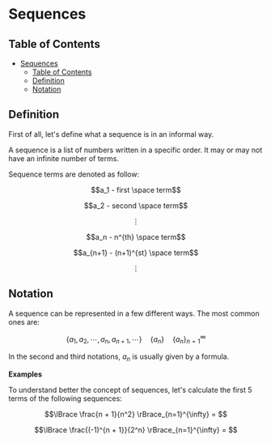 # Sequences

## Table of Contents

- [Sequences](#sequences)
  - [Table of Contents](#table-of-contents)
  - [Definition](#definition)
  - [Notation](#notation)

## Definition

First of all, let's define what a sequence is in an informal way.

A sequence is a list of numbers written in a specific order. It may or may not have an infinite number of terms.

Sequence terms are denoted as follow:

$$a_1 - first \space term$$

$$a_2 - second \space term$$

$$\vdots$$

$$a_n - n^{th} \space term$$

$$a_{n+1} - (n+1)^{st} \space term$$

$$\vdots$$

## Notation

A sequence can be represented in a few different ways. The most common ones are:

$$\lbrace a_1, a_2, \cdots, a_n, a_{n+1}, \cdots \rbrace \quad \lbrace a_n \rbrace \quad \lbrace a_n \rbrace_{n=1}^{\infty}$$

In the second and third notations, $a_n$ is usually given by a formula.

**Examples**

To understand better the concept of sequences, let's calculate the first 5 terms of the following sequences:

$$\lBrace \frac{n + 1}{n^2} \rBrace_{n=1}^{\infty} = $$

$$\lBrace \frac{(-1)^{n + 1}}{2^n} \rBrace_{n=1}^{\infty} = $$